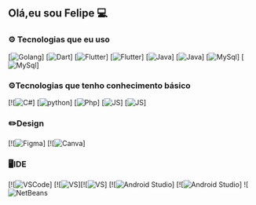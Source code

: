 
## Olá,eu sou Felipe 💻　

### **⚙️ Tecnologias que eu uso**
[![Golang](https://img.shields.io/badge/Go-00ADD8?style=for-the-badge&logo=go&logoColor=white)]  [![Dart](https://img.shields.io/badge/Dart-0175C2?style=for-the-badge&logo=dart&logoColor=white)] [![Flutter](https://img.shields.io/badge/Flutter-02569B?style=for-the-badge&logo=flutter&logoColor=white)] [![Flutter](https://img.shields.io/badge/Flutter-02569B?style=for-the-badge&logo=flutter&logoColor=white)] [![Java](https://img.shields.io/badge/Java-ED8B00?style=for-the-badge&logo=openjdk&logoColor=white)] [![Java](https://img.shields.io/badge/Java-ED8B00?style=for-the-badge&logo=openjdk&logoColor=white)] [![MySql](https://img.shields.io/badge/MySQL-00000F?style=for-the-badge&logo=mysql&logoColor=white)] [![MySql](https://img.shields.io/badge/MySQL-00000F?style=for-the-badge&logo=mysql&logoColor=white)] 
### **⚙️Tecnologias que tenho conhecimento básico**
[![![C#](https://img.shields.io/badge/C%23-239120?style=for-the-badge&logo=c-sharp&logoColor=white)]  [![python](https://img.shields.io/badge/Python-3776AB?style=for-the-badge&logo=python&logoColor=white)]  [![Php](https://img.shields.io/badge/PHP-777BB4?style=for-the-badge&logo=php&logoColor=white)] [![JS](https://img.shields.io/badge/JavaScript-F7DF1E?style=for-the-badge&logo=javascript&logoColor=black)] [![JS](https://img.shields.io/badge/JavaScript-F7DF1E?style=for-the-badge&logo=javascript&logoColor=black)] 

### ✏️Design 
[![![Figma](https://img.shields.io/badge/Figma-F24E1E?style=for-the-badge&logo=figma&logoColor=white)]  [![![Canva](https://img.shields.io/badge/Canva-%2300C4CC.svg?&style=for-the-badge&logo=Canva&logoColor=white)] 

### 🖥️IDE
[![![VSCode](https://img.shields.io/badge/Visual_Studio_Code-0078D4?style=for-the-badge&logo=visual%20studio%20code&logoColor=white)] [![![VS](https://img.shields.io/badge/Visual_Studio-5C2D91?style=for-the-badge&logo=visual%20studio&logoColor=white)][![![VS](https://img.shields.io/badge/Visual_Studio-5C2D91?style=for-the-badge&logo=visual%20studio&logoColor=white)] [![![Android Studio](https://img.shields.io/badge/Android_Studio-3DDC84?style=for-the-badge&logo=android-studio&logoColor=white)] [![![Android Studio](https://img.shields.io/badge/Android_Studio-3DDC84?style=for-the-badge&logo=android-studio&logoColor=white)]  ![![NetBeans](https://img.shields.io/badge/apache%20netbeans-1B6AC6?style=for-the-badge&logo=apache%20netbeans%20IDE&logoColor=white)



